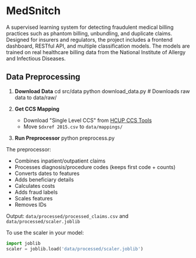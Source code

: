 # MedSnitch

A supervised learning system for detecting fraudulent medical billing practices such as phantom billing, unbundling, and duplicate claims. Designed for insurers and regulators, the project includes a frontend dashboard, RESTful API, and multiple classification models. The models are trained on real healthcare billing data from the National Institute of Allergy and Infectious Diseases.

## Data Preprocessing

1. **Download Data**
   cd src/data
   python download_data.py  # Downloads raw data to data/raw/

2. **Get CCS Mapping**
   - Download "Single Level CCS" from [HCUP CCS Tools](https://hcup-us.ahrq.gov/toolssoftware/ccs/ccs.jsp)
   - Move `$dxref 2015.csv` to `data/mappings/`

3. **Run Preprocessor**
   python preprocess.py

The preprocessor:
- Combines inpatient/outpatient claims
- Processes diagnosis/procedure codes (keeps first code + counts)
- Converts dates to features
- Adds beneficiary details
- Calculates costs
- Adds fraud labels
- Scales features
- Removes IDs

Output: `data/processed/processed_claims.csv` and `data/processed/scaler.joblib`

To use the scaler in your model:
```python
import joblib
scaler = joblib.load('data/processed/scaler.joblib')
```